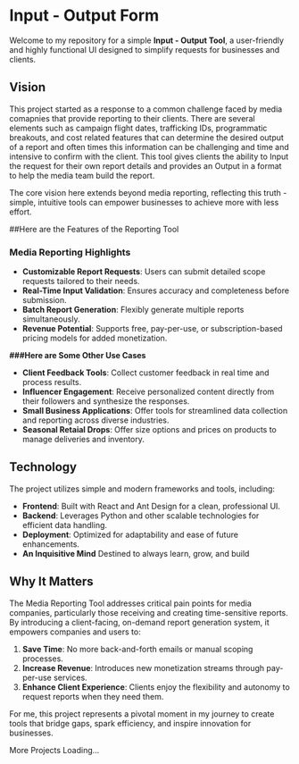 # Input - Output Form

Welcome to my repository for a simple **Input - Output Tool**, a user-friendly and highly functional UI designed to simplify requests for businesses and clients.

## Vision  

This project started as a response to a common challenge faced by media comapnies that provide reporting to their clients. There are several elements such as campaign flight dates, trafficking IDs, programmatic breakouts, and cost related features that can determine the desired output of a report and often times this information can be challenging and time and intensive to confirm with the client. This tool gives clients the ability to Input the request for their own report details and provides an Output in a format to help the media team build the report.

The core vision here extends beyond media reporting, reflecting this truth - simple, intuitive tools can empower businesses to achieve more with less effort.

##Here are the Features of the Reporting Tool 

### Media Reporting Highlights  
- **Customizable Report Requests**: Users can submit detailed scope requests tailored to their needs.  
- **Real-Time Input Validation**: Ensures accuracy and completeness before submission.  
- **Batch Report Generation**: Flexibly generate multiple reports simultaneously.  
- **Revenue Potential**: Supports free, pay-per-use, or subscription-based pricing models for added monetization.  

**###Here are Some Other Use Cases**
- **Client Feedback Tools**: Collect customer feedback in real time and process results.  
- **Influencer Engagement**: Receive personalized content directly from their followers and synthesize the responses.  
- **Small Business Applications**: Offer tools for streamlined data collection and reporting across diverse industries.  
- **Seasonal Retaial Drops**: Offer size options and prices on products to manage deliveries and inventory.
  
## Technology  

The project utilizes simple and modern frameworks and tools, including:  
- **Frontend**: Built with React and Ant Design for a clean, professional UI.  
- **Backend**: Leverages Python and other scalable technologies for efficient data handling.  
- **Deployment**: Optimized for adaptability and ease of future enhancements.
- **An Inquisitive Mind** Destined to always learn, grow, and build

## Why It Matters  

The Media Reporting Tool addresses critical pain points for media companies, particularly those receiving and creating time-sensitive reports. By introducing a client-facing, on-demand report generation system, it empowers companies and users to:  
1. **Save Time**: No more back-and-forth emails or manual scoping processes.  
2. **Increase Revenue**: Introduces new monetization streams through pay-per-use services.  
3. **Enhance Client Experience**: Clients enjoy the flexibility and autonomy to request reports when they need them.  

For me, this project represents a pivotal moment in my journey to create tools that bridge gaps, spark efficiency, and inspire innovation for businesses.  

More Projects Loading...
